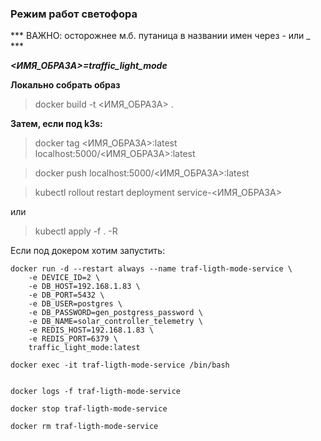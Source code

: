 ### Режим работ светофора

*** ВАЖНО: осторожнее м.б. путаница в названии имен через - или _ ***

***<ИМЯ_ОБРАЗА>=traffic_light_mode***


**Локально собрать образ**

> docker build -t <ИМЯ_ОБРАЗА> .



**Затем, если под k3s:**

> docker tag <ИМЯ_ОБРАЗА>:latest localhost:5000/<ИМЯ_ОБРАЗА>:latest

> docker push localhost:5000/<ИМЯ_ОБРАЗА>:latest

> kubectl rollout restart deployment service-<ИМЯ_ОБРАЗА>

или

> kubectl apply -f . -R

  

Если под докером хотим запустить:


    docker run -d --restart always --name traf-ligth-mode-service \
        -e DEVICE_ID=2 \
        -e DB_HOST=192.168.1.83 \
        -e DB_PORT=5432 \
        -e DB_USER=postgres \
        -e DB_PASSWORD=gen_postgress_password \
        -e DB_NAME=solar_controller_telemetry \
        -e REDIS_HOST=192.168.1.83 \
        -e REDIS_PORT=6379 \
        traffic_light_mode:latest

    docker exec -it traf-ligth-mode-service /bin/bash


    docker logs -f traf-ligth-mode-service

    docker stop traf-ligth-mode-service

    docker rm traf-ligth-mode-service


